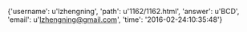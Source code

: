 {'username': u'lzhengning', 'path': u'1162/1162.html', 'answer': u'BCD', 'email': u'lzhengning@gmail.com', 'time': '2016-02-24:10:35:48'}